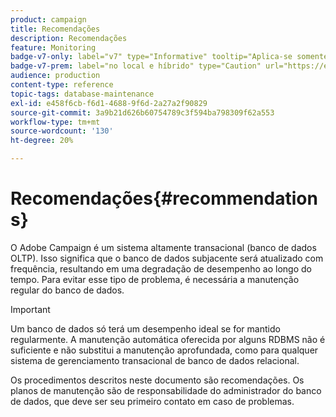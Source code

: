 ```yaml
---
product: campaign
title: Recomendações
description: Recomendações
feature: Monitoring
badge-v7-only: label="v7" type="Informative" tooltip="Aplica-se somente ao Campaign Classic v7"
badge-v7-prem: label="no local e híbrido" type="Caution" url="https://experienceleague.adobe.com/docs/campaign-classic/using/installing-campaign-classic/architecture-and-hosting-models/hosting-models-lp/hosting-models.html?lang=pt-BR" tooltip="Aplica-se somente a implantações locais e híbridas"
audience: production
content-type: reference
topic-tags: database-maintenance
exl-id: e458f6cb-f6d1-4688-9f6d-2a27a2f90829
source-git-commit: 3a9b21d626b60754789c3f594ba798309f62a553
workflow-type: tm+mt
source-wordcount: '130'
ht-degree: 20%

---
```


# Recomendações{#recommendations}



O Adobe Campaign é um sistema altamente transacional (banco de dados OLTP). Isso significa que o banco de dados subjacente será atualizado com frequência, resultando em uma degradação de desempenho ao longo do tempo. Para evitar esse tipo de problema, é necessária a manutenção regular do banco de dados.

>[!IMPORTANT]
>
>Um banco de dados só terá um desempenho ideal se for mantido regularmente. A manutenção automática oferecida por alguns RDBMS não é suficiente e não substitui a manutenção aprofundada, como para qualquer sistema de gerenciamento transacional de banco de dados relacional.
>  
>Os procedimentos descritos neste documento são recomendações. Os planos de manutenção são de responsabilidade do administrador do banco de dados, que deve ser seu primeiro contato em caso de problemas.
